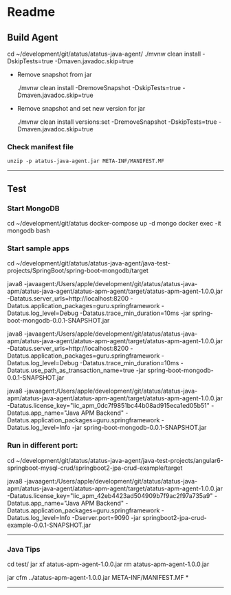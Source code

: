 # Readme

## Build Agent

cd ~/development/git/atatus/atatus-java-agent/
./mvnw clean install -DskipTests=true -Dmaven.javadoc.skip=true

* Remove snapshot from jar

    ./mvnw clean install -DremoveSnapshot -DskipTests=true -Dmaven.javadoc.skip=true

* Remove snapshot and set new version for jar

    ./mvnw clean install versions:set -DremoveSnapshot -DskipTests=true -Dmaven.javadoc.skip=true

### Check manifest file

    unzip -p atatus-java-agent.jar META-INF/MANIFEST.MF

--------------------------------------------------------------------------------

## Test

### Start MongoDB

cd ~/development/git/atatus
docker-compose up -d mongo
docker exec -it mongodb bash


### Start sample apps

cd ~/development/git/atatus/atatus-java-agent/java-test-projects/SpringBoot/spring-boot-mongodb/target

java8 -javaagent:/Users/apple/development/git/atatus/atatus-java-apm/atatus-java-agent/atatus-apm-agent/target/atatus-apm-agent-1.0.0.jar -Datatus.server_urls=http://localhost:8200  -Datatus.application_packages=guru.springframework -Datatus.log_level=Debug -Datatus.trace_min_duration=10ms -jar spring-boot-mongodb-0.0.1-SNAPSHOT.jar

java8 -javaagent:/Users/apple/development/git/atatus/atatus-java-apm/atatus-java-agent/atatus-apm-agent/target/atatus-apm-agent-1.0.0.jar -Datatus.server_urls=http://localhost:8200  -Datatus.application_packages=guru.springframework -Datatus.log_level=Debug -Datatus.trace_min_duration=10ms -Datatus.use_path_as_transaction_name=true -jar spring-boot-mongodb-0.0.1-SNAPSHOT.jar

java8 -javaagent:/Users/apple/development/git/atatus/atatus-java-apm/atatus-java-agent/atatus-apm-agent/target/atatus-apm-agent-1.0.0.jar -Datatus.license_key="lic_apm_0dc7f9851bc44b08ad915eca1ed05b51" -Datatus.app_name="Java APM Backend"  -Datatus.application_packages=guru.springframework -Datatus.log_level=Info -jar spring-boot-mongodb-0.0.1-SNAPSHOT.jar

### Run in different port:

cd ~/development/git/atatus/atatus-java-agent/java-test-projects/angular6-springboot-mysql-crud/springboot2-jpa-crud-example/target

java8 -javaagent:/Users/apple/development/git/atatus/atatus-java-apm/atatus-java-agent/atatus-apm-agent/target/atatus-apm-agent-1.0.0.jar -Datatus.license_key="lic_apm_42eb4423ad504909b7f9ac2f97a735a9" -Datatus.app_name="Java APM Backend"  -Datatus.application_packages=guru.springframework -Datatus.log_level=Info -Dserver.port=9090 -jar springboot2-jpa-crud-example-0.0.1-SNAPSHOT.jar


--------------------------------------------------------------------------------

### Java Tips

cd test/
jar xf atatus-apm-agent-1.0.0.jar
rm atatus-apm-agent-1.0.0.jar

jar cfm ../atatus-apm-agent-1.0.0.jar META-INF/MANIFEST.MF *

--------------------------------------------------------------------------------

